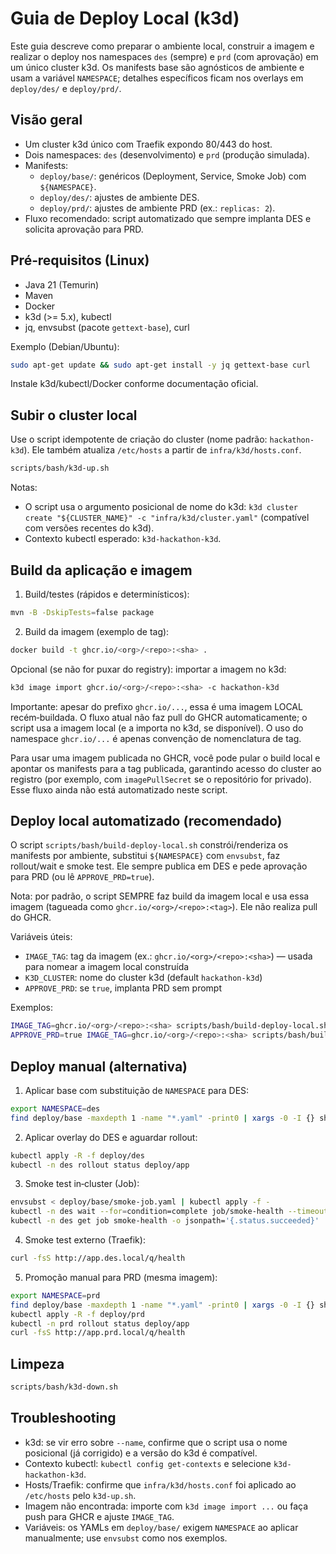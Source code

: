 # Guia de Deploy Local (k3d)

Este guia descreve como preparar o ambiente local, construir a imagem e realizar o deploy nos namespaces `des` (sempre) e `prd` (com aprovação) em um único cluster k3d. Os manifests base são agnósticos de ambiente e usam a variável `NAMESPACE`; detalhes específicos ficam nos overlays em `deploy/des/` e `deploy/prd/`.

## Visão geral

- Um cluster k3d único com Traefik expondo 80/443 do host.
- Dois namespaces: `des` (desenvolvimento) e `prd` (produção simulada).
- Manifests:
  - `deploy/base/`: genéricos (Deployment, Service, Smoke Job) com `${NAMESPACE}`.
  - `deploy/des/`: ajustes de ambiente DES.
  - `deploy/prd/`: ajustes de ambiente PRD (ex.: `replicas: 2`).
- Fluxo recomendado: script automatizado que sempre implanta DES e solicita aprovação para PRD.

## Pré‑requisitos (Linux)

- Java 21 (Temurin)
- Maven
- Docker
- k3d (>= 5.x), kubectl
- jq, envsubst (pacote `gettext-base`), curl

Exemplo (Debian/Ubuntu):

```bash
sudo apt-get update && sudo apt-get install -y jq gettext-base curl
```

Instale k3d/kubectl/Docker conforme documentação oficial.

## Subir o cluster local

Use o script idempotente de criação do cluster (nome padrão: `hackathon-k3d`). Ele também atualiza `/etc/hosts` a partir de `infra/k3d/hosts.conf`.

```bash
scripts/bash/k3d-up.sh
```

Notas:
- O script usa o argumento posicional de nome do k3d: `k3d cluster create "${CLUSTER_NAME}" -c "infra/k3d/cluster.yaml"` (compatível com versões recentes do k3d).
- Contexto kubectl esperado: `k3d-hackathon-k3d`.

## Build da aplicação e imagem

1) Build/testes (rápidos e determinísticos):

```bash
mvn -B -DskipTests=false package
```

2) Build da imagem (exemplo de tag):

```bash
docker build -t ghcr.io/<org>/<repo>:<sha> .
```

Opcional (se não for puxar do registry): importar a imagem no k3d:

```bash
k3d image import ghcr.io/<org>/<repo>:<sha> -c hackathon-k3d
```

Importante: apesar do prefixo `ghcr.io/...`, essa é uma imagem LOCAL recém‑buildada. O fluxo atual não faz pull do GHCR automaticamente; o script usa a imagem local (e a importa no k3d, se disponível). O uso do namespace `ghcr.io/...` é apenas convenção de nomenclatura de tag.

Para usar uma imagem publicada no GHCR, você pode pular o build local e apontar os manifests para a tag publicada, garantindo acesso do cluster ao registro (por exemplo, com `imagePullSecret` se o repositório for privado). Esse fluxo ainda não está automatizado neste script.

## Deploy local automatizado (recomendado)

O script `scripts/bash/build-deploy-local.sh` constrói/renderiza os manifests por ambiente, substitui `${NAMESPACE}` com `envsubst`, faz rollout/wait e smoke test. Ele sempre publica em DES e pede aprovação para PRD (ou lê `APPROVE_PRD=true`).

Nota: por padrão, o script SEMPRE faz build da imagem local e usa essa imagem (tagueada como `ghcr.io/<org>/<repo>:<tag>`). Ele não realiza pull do GHCR.

Variáveis úteis:
- `IMAGE_TAG`: tag da imagem (ex.: `ghcr.io/<org>/<repo>:<sha>`) — usada para nomear a imagem local construída
- `K3D_CLUSTER`: nome do cluster k3d (default `hackathon-k3d`)
- `APPROVE_PRD`: se `true`, implanta PRD sem prompt

Exemplos:

```bash
IMAGE_TAG=ghcr.io/<org>/<repo>:<sha> scripts/bash/build-deploy-local.sh
APPROVE_PRD=true IMAGE_TAG=ghcr.io/<org>/<repo>:<sha> scripts/bash/build-deploy-local.sh
```

## Deploy manual (alternativa)

1) Aplicar base com substituição de `NAMESPACE` para DES:

```bash
export NAMESPACE=des
find deploy/base -maxdepth 1 -name "*.yaml" -print0 | xargs -0 -I {} sh -c 'envsubst < "{}" | kubectl apply -f -'
```

2) Aplicar overlay do DES e aguardar rollout:

```bash
kubectl apply -R -f deploy/des
kubectl -n des rollout status deploy/app
```

3) Smoke test in‑cluster (Job):

```bash
envsubst < deploy/base/smoke-job.yaml | kubectl apply -f -
kubectl -n des wait --for=condition=complete job/smoke-health --timeout=60s
kubectl -n des get job smoke-health -o jsonpath='{.status.succeeded}'
```

4) Smoke test externo (Traefik):

```bash
curl -fsS http://app.des.local/q/health
```

5) Promoção manual para PRD (mesma imagem):

```bash
export NAMESPACE=prd
find deploy/base -maxdepth 1 -name "*.yaml" -print0 | xargs -0 -I {} sh -c 'envsubst < "{}" | kubectl apply -f -'
kubectl apply -R -f deploy/prd
kubectl -n prd rollout status deploy/app
curl -fsS http://app.prd.local/q/health
```

## Limpeza

```bash
scripts/bash/k3d-down.sh
```

## Troubleshooting

- k3d: se vir erro sobre `--name`, confirme que o script usa o nome posicional (já corrigido) e a versão do k3d é compatível.
- Contexto kubectl: `kubectl config get-contexts` e selecione `k3d-hackathon-k3d`.
- Hosts/Traefik: confirme que `infra/k3d/hosts.conf` foi aplicado ao `/etc/hosts` pelo `k3d-up.sh`.
- Imagem não encontrada: importe com `k3d image import ...` ou faça push para GHCR e ajuste `IMAGE_TAG`.
- Variáveis: os YAMLs em `deploy/base/` exigem `NAMESPACE` ao aplicar manualmente; use `envsubst` como nos exemplos.
